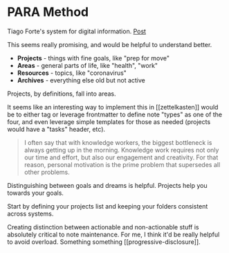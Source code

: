 # PARA Method

Tiago Forte's system for digital information. [Post](https://fortelabs.co/blog/para/)

This seems really promising, and would be helpful to understand better.

- **Projects** - things with fine goals, like "prep for move"
- **Areas** - general parts of life, like "health", "work"
- **Resources** - topics, like "coronavirus"
- **Archives** - everything else old but not active

Projects, by definitions, fall into areas.

It seems like an interesting way to implement this in [[zettelkasten]] would be to either tag or leverage frontmatter to define note "types" as one of the four, and even leverage simple templates for those as needed (projects would have a "tasks" header, etc).

> I often say that with knowledge workers, the biggest bottleneck is always getting up in the morning. Knowledge work requires not only our time and effort, but also our engagement and creativity. For that reason, personal motivation is the prime problem that supersedes all other problems.

Distinguishing between goals and dreams is helpful. Projects help you towards your goals.

Start by defining your projects list and keeping your folders consistent across systems.

Creating distinction between actionable and non-actionable stuff is absolutely critical to note maintenance. For me, I think it'd be really helpful to avoid overload. Something something [[progressive-disclosure]].
